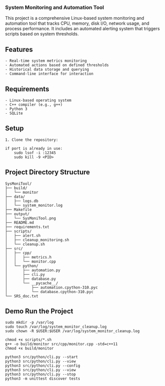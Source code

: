 ### System Monitoring and Automation Tool

This project is a comprehensive Linux-based system monitoring and automation tool that tracks CPU, memory, disk I/O, network usage, and process performance. It includes an automated alerting system that triggers scripts based on system thresholds.



## Features
```
- Real-time system metrics monitoring
- Automated actions based on defined thresholds
- Historical data storage and querying
- Command-line interface for interaction
```

## Requirements
```
- Linux-based operating system
- C++ compiler (e.g., g++)
- Python 3
- SQLite
```

## Setup
```
1. Clone the repository:

if port is already in use:
	sudo lsof -i :12345
	sudo kill -9 <PID>
```
## Project Directory Structure
``` 
SysMoniTool/
├── build/
│   └── monitor
├── data/
│   ├── logs.db
│   └── system_monitor.log
├── Makefile
├── output/
│   └── SysMoniTool.png
├── README.md
├── requirements.txt
├── scripts/
│   ├── alert.sh
│   ├── cleanup_monitoring.sh
│   └── cleanup.sh
├── src/
│   ├── cpp/
│   │   ├── metrics.h
│   │   └── monitor.cpp
│   └── python/
│       ├── automation.py
│       ├── cli.py
│       ├── database.py
│       └── __pycache__/
│           ├── automation.cpython-310.pyc
│           └── database.cpython-310.pyc
└── SRS_doc.txt
```

## Demo Run the Project
```
sudo mkdir -p /var/log
sudo touch /var/log/system_monitor_cleanup.log
sudo chown -R $USER:$USER /var/log/system_monitor_cleanup.log

chmod +x scripts/*.sh
g++ -o build/monitor src/cpp/monitor.cpp -std=c++11
chmod +x build/monitor

python3 src/python/cli.py --start
python3 src/python/cli.py --view
python3 src/python/cli.py --config
python3 src/python/cli.py --view
python3 src/python/cli.py --stop
python3 -m unittest discover tests
```



